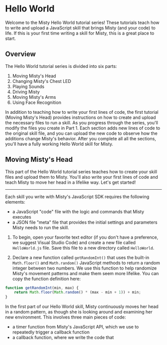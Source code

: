 # Hello World

Welcome to the Misty Hello World tutorial series! These tutorials teach how to write and upload a JavaScript skill that brings Misty (and your code) to life. If this is your first time writing a skill for Misty, this is a great place to start.

## Overview

The Hello World tutorial series is divided into six parts:

1. Moving Misty's Head
2. Changing Misty's Chest LED
3. Playing Sounds
4. Driving Misty
5. Moving Misty's Arms
6. Using Face Recognition

In addition to teaching how to write your first lines of code, the first tutorial (Moving Misty's Head) provides instructions on how to create and upload the necessary files to run a skill. As you progress through the series, you'll modify the files you create in Part 1. Each section adds new lines of code to the original skill file, and you can upload the new code to observe how the additions change Misty's behavior. After you complete all all the sections, you'll have a fully working Hello World skill for Misty.

## Moving Misty's Head

This part of the Hello World tutorial series teaches how to create your skill files and upload them to Misty. You'll also write your first lines of code and teach Misty to move her head in a lifelike way. Let's get started!

---

Each skill you write with Misty's JavaScript SDK requires the following elements:

* a JavaScript "code" file with the logic and commands that Misty executes
* a JSON file "meta" file that provides the initial settings and parameters Misty needs to run the skill.

1. To begin, open your favorite text editor (if you don't have a preference, we suggest Visual Studio Code) and create a new file called `HelloWorld.js` file. Save this file to a new directory called `HelloWorld`.

2. Declare a new function called `getRandomInt()` that uses the built-in `Math.floor()` and `Math.random()` JavaScript methods to return a random integer between two numbers. We use this function to help randomize Misty's movement patterns and make them seem more lifelike. You can copy the function definition here:

```JavaScript
function getRandomInt(min, max) {
    return Math.floor(Math.random() * (max - min + 1)) + min;
}
```

In the first part of our Hello World skill, Misty continuously moves her head in a random pattern, as though she is looking around and examining her new environment. This involves three main pieces of code:

* a timer function from Misty's JavaScript API, which we use to repeatedly trigger a callback function
* a callback function, where we write the code that